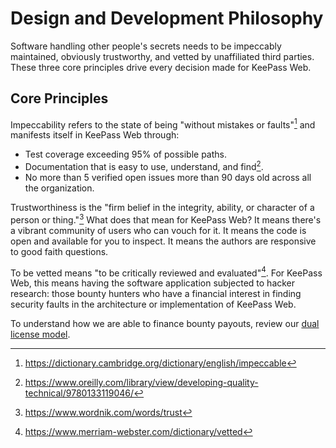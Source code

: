 # Design and Development Philosophy

Software handling other people's secrets needs to be impeccably maintained,
obviously trustworthy, and vetted by unaffiliated third parties. These three
core principles drive every decision made for KeePass Web.

## Core Principles

Impeccability refers to the state of being "without mistakes or faults"[^1] and
manifests itself in KeePass Web through:
* Test coverage exceeding 95% of possible paths.
* Documentation that is easy to use, understand, and find[^2].
* No more than 5 verified open issues more than 90 days old across all the
  organization.

Trustworthiness is the "firm belief in the integrity, ability, or character of a
person or thing."[^3] What does that mean for KeePass Web? It means there's a
vibrant community of users who can vouch for it. It means the code is open and
available for you to inspect. It means the authors are responsive to good faith
questions.

To be vetted means "to be critically reviewed and evaluated"[^4]. For KeePass
Web, this means having the software application subjected to hacker research:
those bounty hunters who have a financial interest in finding security faults in
the architecture or implementation of KeePass Web.

To understand how we are able to finance bounty payouts, review our [dual license
model](/profile/LICENSING.md).

[^1]:https://dictionary.cambridge.org/dictionary/english/impeccable
[^2]:https://www.oreilly.com/library/view/developing-quality-technical/9780133119046/
[^3]:https://www.wordnik.com/words/trust
[^4]:https://www.merriam-webster.com/dictionary/vetted
